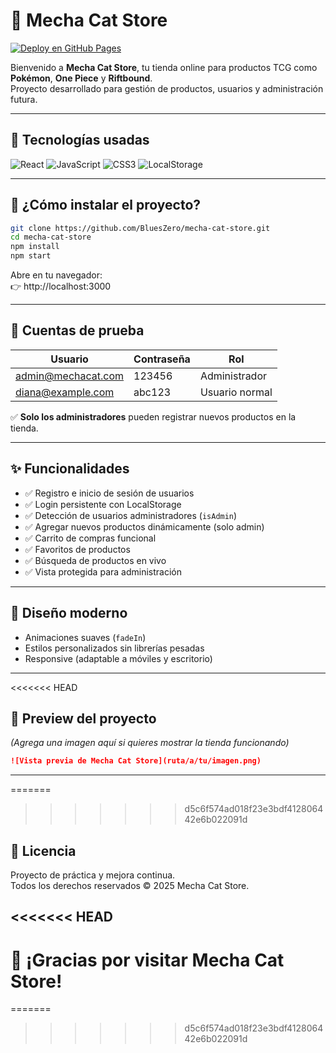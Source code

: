 # 🛒 Mecha Cat Store

[![Deploy en GitHub Pages](https://img.shields.io/badge/Mecha%20Cat%20Store-Online-brightgreen?style=for-the-badge&logo=github)](https://BluesZero.github.io/mecha-cat-store)

Bienvenido a **Mecha Cat Store**, tu tienda online para productos TCG como **Pokémon**, **One Piece** y **Riftbound**.  
Proyecto desarrollado para gestión de productos, usuarios y administración futura.

---

## 🚀 Tecnologías usadas

![React](https://img.shields.io/badge/React-20232A?style=for-the-badge&logo=react&logoColor=61DAFB)
![JavaScript](https://img.shields.io/badge/JavaScript-F7DF1E?style=for-the-badge&logo=javascript&logoColor=black)
![CSS3](https://img.shields.io/badge/CSS-264de4?style=for-the-badge&logo=css3&logoColor=white)
![LocalStorage](https://img.shields.io/badge/LocalStorage-Simulado-blueviolet?style=for-the-badge)

---

## 📂 ¿Cómo instalar el proyecto?

```bash
git clone https://github.com/BluesZero/mecha-cat-store.git
cd mecha-cat-store
npm install
npm start
```

Abre en tu navegador:  
👉 http://localhost:3000

---

## 👤 Cuentas de prueba

| Usuario                  | Contraseña | Rol              |
|---------------------------|------------|------------------|
| admin@mechacat.com         | 123456     | Administrador    |
| diana@example.com          | abc123     | Usuario normal   |

✅ **Solo los administradores** pueden registrar nuevos productos en la tienda.

---

## ✨ Funcionalidades

- ✅ Registro e inicio de sesión de usuarios
- ✅ Login persistente con LocalStorage
- ✅ Detección de usuarios administradores (`isAdmin`)
- ✅ Agregar nuevos productos dinámicamente (solo admin)
- ✅ Carrito de compras funcional
- ✅ Favoritos de productos
- ✅ Búsqueda de productos en vivo
- ✅ Vista protegida para administración

---

## 🎨 Diseño moderno

- Animaciones suaves (`fadeIn`)
- Estilos personalizados sin librerías pesadas
- Responsive (adaptable a móviles y escritorio)

---

<<<<<<< HEAD
## 📸 Preview del proyecto

*(Agrega una imagen aquí si quieres mostrar la tienda funcionando)*

```markdown
![Vista previa de Mecha Cat Store](ruta/a/tu/imagen.png)
```

---

=======
>>>>>>> d5c6f574ad018f23e3bdf412806442e6b022091d
## 📜 Licencia

Proyecto de práctica y mejora continua.  
Todos los derechos reservados © 2025 Mecha Cat Store.

<<<<<<< HEAD
---

# 🐾 ¡Gracias por visitar Mecha Cat Store!
=======
>>>>>>> d5c6f574ad018f23e3bdf412806442e6b022091d
